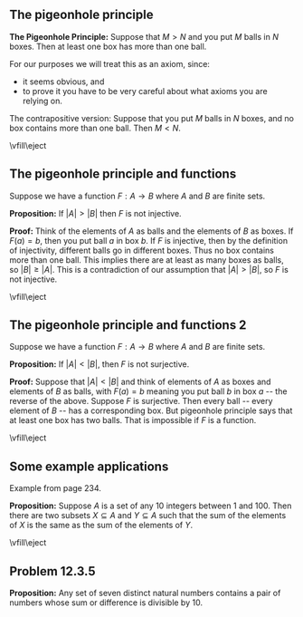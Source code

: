 ## The pigeonhole principle

**The Pigeonhole Principle:** Suppose that $M>N$ and you put $M$ balls in $N$ boxes.  Then at least
one box has more than one ball.

For our purposes we will treat this as an axiom, since:

- it seems obvious, and
- to prove it you have to be very careful about what axioms you are relying on.

The contrapositive version:  Suppose that you put $M$ balls in $N$ boxes, and no box contains more than
one ball.  Then $M<N$.

\vfill\eject

## The pigeonhole principle and functions

Suppose we have a function $F:A\to B$ where $A$ and $B$ are finite sets.

**Proposition:** If $|A|>|B|$ then $F$ is not injective.

**Proof:** Think of the elements of $A$ as balls and the elements of $B$ as boxes.  If $F(a)=b$, then
you put ball $a$ in box $b$.  If $F$ is injective, then by the definition of injectivity, different
balls go in different boxes. Thus no box contains more than one ball.  This implies there are at least
as many boxes as balls, so $|B|\ge |A|$.  This is a contradiction of our assumption that $|A|>|B|$, so
$F$ is not injective.

\vfill\eject

## The pigeonhole principle and functions 2

Suppose we have a function $F:A\to B$ where $A$ and $B$ are finite sets.

**Proposition:** If $|A|<|B|$, then $F$ is not surjective.  

**Proof:** Suppose that $|A|<|B|$ and
think of elements of $A$ as boxes and elements of $B$ as balls, with $F(a)=b$ meaning
you put ball $b$ in box $a$ -- the reverse of the above.  Suppose $F$ is surjective. 
Then every ball -- every element of $B$ -- has a corresponding box.   But
pigeonhole principle says that at least one box has two balls.  That is impossible if $F$ is a function.



\vfill\eject

## Some example applications

Example from page 234.

**Proposition:** Suppose $A$ is a set of any $10$ integers between $1$ and $100$.  Then there are two
subsets $X\subseteq A$ and $Y\subseteq A$ such that the sum of the elements of $X$ is the same as the
sum of the  elements of $Y$.

\vfill\eject


## Problem 12.3.5

**Proposition:** Any set of seven distinct natural numbers contains a pair of numbers whose sum
or difference is divisible by $10$.


